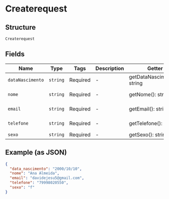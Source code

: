 
# Createrequest

## Structure

`Createrequest`

## Fields

| Name | Type | Tags | Description | Getter | Setter |
|  --- | --- | --- | --- | --- | --- |
| `dataNascimento` | `string` | Required | - | getDataNascimento(): string | setDataNascimento(string dataNascimento): void |
| `nome` | `string` | Required | - | getNome(): string | setNome(string nome): void |
| `email` | `string` | Required | - | getEmail(): string | setEmail(string email): void |
| `telefone` | `string` | Required | - | getTelefone(): string | setTelefone(string telefone): void |
| `sexo` | `string` | Required | - | getSexo(): string | setSexo(string sexo): void |

## Example (as JSON)

```json
{
  "data_nascimento": "2000/10/10",
  "nome": "Ana Almeida",
  "email": "davidejesu5@gmail.com",
  "telefone": "79998020550",
  "sexo": "f"
}
```

